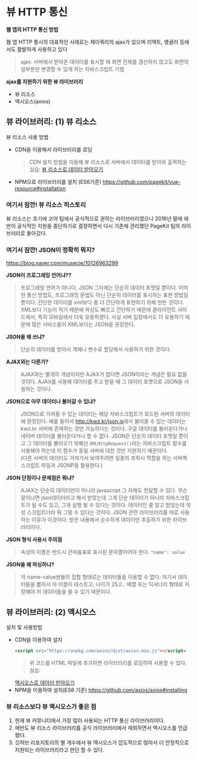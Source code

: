 # 뷰 HTTP 통신

**웹 앱의 HTTP 통신 방법**

웹 앱 HTTP 통시의 대표적인 사례로는 제이쿼리의 ajax가 있으며 리액트, 앵귤러 등에서도 활발하게 사용하고 있다
> ajax: 서버에서 받아온 데이터를 표시할 때 화면 전체를 갱신하지 않고도 화면의 일부분만 변경할 수 있게 하는 자바스크립트 기법

**ajax를 지원하기 위한 뷰 라이브러리**

* 뷰 리소스
* 액시오스(axios)

## 뷰 라이브러리: (1) 뷰 리소스
뷰 리소스 사용 방법
- CDN을 이용해서 라이브러리를 로딩  
  > CDN 설치 방법을 이용해 뷰 리소스로 서버에서 데이터를 받아와 출력하는 실습: <a href="https://codepen.io/hongzoo/pen/WqwNgw/">
    뷰 리소스로 데이터 받아오기</a>
- NPM으로 라이브러리를 설치 (ES6기준)
  https://github.com/pagekit/vue-resource#installation

### 여기서 잠깐! 뷰 리소스 히스토리
뷰 리소스는 초기에 코어 팀에서 공식적으로 권하는 라이브러리였으나 2016년 말에 에반이 공식적인 지원을 중단하기로 결정하면서 다시 기존에 관리했던 PageKit 팀의 라이브러리로 돌아갔다.

### 여기서 잠깐! JSON이 정확히 뭐지?
https://blog.naver.com/musecje/10126963299  

**JSON이 프로그래밍 언어냐??**
> 프로그래밍 언어가 아니다. JSON 그자체는 단순히 데이터 포맷일 뿐이다. 어떠한 통신 방법도, 프로그래밍 문법도 아닌 단순히 데이터를 표시하는 표현 방법일 뿐이다. 간단한 데이터를 xml보다 좀 더 간단하게 표현하기 위해 만든 것이다. XML보다 기능이 적기 때문에 파싱도 빠르고 간단하기 때문에 클라이언트 사이드에서, 특히 모바일에서 더욱 유용하겠다. 사실 서버 입장에서도 더 유용하기 때문에 많은 서비스들이 XML보다는 JSON을 권장한다.

**JSON을 왜 쓰냐?**
> 단순히 데이터를 받아서 객체나 변수로 할당해서 사용하기 위한 것이다.

**AJAX와는 다른가?**
> AJAX와는 별개의 개념이지만 AJAX가 없다면 JSON이라는 개념은 필요 없을 것이다. AJAX를 사용해 데이터를 주고 받을 때 그 데이터 포맷으로 JSON을 사용하는 것이다.

**JSON으로 아무 데이터나 불러갈 수 있냐?**
> JSON으로 가져올 수 있는 데이터는 해당 자바스크립트가 로드된 서버의 데이터에 한정된다. 예를 들어서 <a href="http://kwz.kr/json.js에서" target="_blank" class="con_link">http://kwz.kr/json.js</a>에서 불러올 수 있는 데이터는 kwz.kr 서버에 존재하는 것만 가능하다는 것이다. 구글 데이터를 불러온다거나 네이버 데이터를 불러온다거나 할 수 없다. JSON은 단순히 데이터 포맷일 뿐이고 그 데이터를 불러오기 위해선 `XMLHttpRequest()`라는 자바스크립트 함수를 사용해야 하는데 이 함수가 동일 서버에 대한 것만 지원하기 때문이다.  
> (다른 서버의 데이터도 가져가서 보여주려면 일종의 프락시 역할을 하는 서버쪽 스크립트 파일과 JSONP을 활용한다.)

**JSON 단점이나 문제점은 뭐냐?**
> AJAX는 단순히 데이터만이 아니라 javascript 그 자체도 전달할 수 있다. 무슨 말이냐면 json데이터라고 해서 받았는데 그게 단순 데이터가 아니라 자바스크립트가 될 수도 있고, 그게 실행 될 수 있다는 것이다. 데이터인 줄 알고 받았는데 악성 스크립트더라 뭐 그럴 수 있다는 것이다. JSON 관련 라이브러리를 따로 사용하는 이유가 이것이다. 받은 내용에서 순수하게 데이터만 추출하기 위한 라이브러리이다.

**JSON 형식 사용시 주의점**
> 속성의 이름은 반드시 큰따옴표로 표시된 문자열이어야 한다. `"name": value`

**JSON을 왜 파싱하냐?**
> 저 name-value쌍들의 집합 형태로는 데이터들을 이용할 수 없다. 저기서 데이터들을 뽑아서 아 이름이 테스트고, 나이가 25고.. 배열 또는 딕셔너리 형태로 저장해야 저 데이터들을 쓸 수 있기 때문이다.

## 뷰 라이브러리: (2) 액시오스
설치 및 사용방법
* CDN을 이용하여 설치
  ```html
  <script src="https://unpkg.com/axios/dist/axios.min.js"></script>
  ```
  > 위 코드를 HTML 파일에 추가하면 라이브러리를 로딩하여 사용할 수 있다. 실습: 
  <a href="https://codepen.io/hongzoo/pen/OeNPom/">
  액시오스로 데이터 받아오기</a>
* NPM을 이용하여 설치(ES6 기준)
  https://github.com/axios/axios#installing

### 뷰 리소스보다 뷰 액시오스가 좋은 점
1) 현재 뷰 커뮤니티에서 가장 많이 사용되는 HTTP 통신 라이브러리이다.
2) 에반도 뷰 리소스 라이브러리를 공식 라이브러리에서 제외하면서 액시오스를 언급했다.
3) 깃허브 리포지토리의 별 개수에서 뷰 액시오스가 압도적으로 많아서 더 안정적으로 지원되는 라이브러리라고 판단 할 수 있다.
